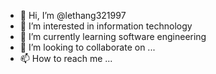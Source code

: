 - 👋 Hi, I’m @lethang321997
- 👀 I’m interested in information technology
- 🌱 I’m currently learning software engineering
- 💞️ I’m looking to collaborate on ...
- 📫 How to reach me ...

<!---
lethang321997/lethang321997 is a ✨ special ✨ repository because its `README.md` (this file) appears on your GitHub profile.
You can click the Preview link to take a look at your changes.
--->

